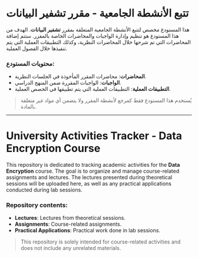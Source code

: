 # تتبع الأنشطة الجامعية - مقرر تشفير البيانات

هذا المستودع مخصص لتتبع الأنشطة الجامعية المتعلقة بمقرر **تشفير البيانات**. الهدف من هذا المستودع هو تنظيم وإدارة الواجبات والمحاضرات الخاصة بالمقرر. ستتم إضافة المحاضرات التي تم شرحها خلال المحاضرات النظرية، وكذلك التطبيقات العملية التي يتم تنفيذها خلال الفصول العملية.

### محتويات المستودع:

- **المحاضرات**: محاضرات المقرر المأخوذة في الجلسات النظرية.
- **الواجبات**: الواجبات المقررة ضمن المنهج الدراسي.
- **التطبيقات العملية**: التطبيقات العملية التي يتم تطبيقها في الحصص العملية.

> يُستخدم هذا المستودع فقط كمرجع لأنشطة المقرر ولا يتضمن أي مواد غير متعلقة بالمادة.

---

# University Activities Tracker - Data Encryption Course

This repository is dedicated to tracking academic activities for the **Data Encryption** course. The goal is to organize and manage course-related assignments and lectures. The lectures presented during theoretical sessions will be uploaded here, as well as any practical applications conducted during lab sessions.

### Repository contents:

- **Lectures**: Lectures from theoretical sessions.
- **Assignments**: Course-related assignments.
- **Practical Applications**: Practical work done in lab sessions.

> This repository is solely intended for course-related activities and does not include any unrelated materials.
